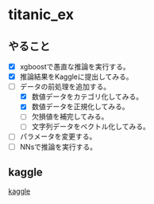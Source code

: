 # titanic_ex

## やること

- [x] xgboostで愚直な推論を実行する。
- [x] 推論結果をKaggleに提出してみる。
- [ ] データの前処理を追加する。
  - [x] 数値データをカテゴリ化してみる。
  - [x] 数値データを正規化してみる。
  - [ ] 欠損値を補完してみる。
  - [ ] 文字列データをベクトル化してみる。
- [ ] パラメータを変更する。
- [ ] NNsで推論を実行する。

## kaggle

[kaggle](https://www.kaggle.com/competitions/titanic/submissions)
